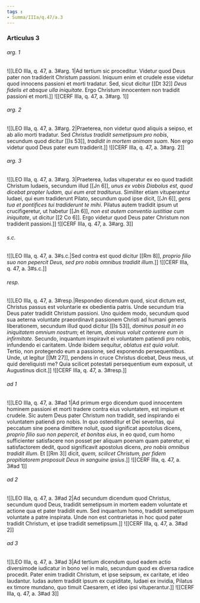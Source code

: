 ```yaml
---
tags : 
- Summa/IIIa/q.47/a.3
---
```


### Articulus 3

###### arg. 1
![[LEO IIIa, q. 47, a. 3#arg. 1|Ad tertium sic proceditur. Videtur quod Deus pater non tradiderit Christum passioni. Iniquum enim et crudele esse videtur quod innocens passioni et morti tradatur. Sed, sicut dicitur [[Dt 32]] *Deus fidelis et absque ulla iniquitate*. Ergo Christum innocentem non tradidit passioni et morti.]]
![[CERF IIIa, q. 47, a. 3#arg. 1]]

###### arg. 2
![[LEO IIIa, q. 47, a. 3#arg. 2|Praeterea, non videtur quod aliquis a seipso, et ab alio morti tradatur. Sed *Christus tradidit semetipsum pro nobis*, secundum quod dicitur [[Is 53]], *tradidit in mortem animam suam*. Non ergo videtur quod Deus pater eum tradiderit.]]
![[CERF IIIa, q. 47, a. 3#arg. 2]]

###### arg. 3
![[LEO IIIa, q. 47, a. 3#arg. 3|Praeterea, Iudas vituperatur ex eo quod tradidit Christum Iudaeis, secundum illud [[Jn 6]], *unus ex vobis Diabolus est, quod dicebat propter Iudam, qui eum erat traditurus*. Similiter etiam vituperantur Iudaei, qui eum tradiderunt Pilato, secundum quod ipse dicit, [[Jn 6]], *gens tua et pontifices tui tradiderunt te mihi*. Pilatus autem tradidit ipsum ut crucifigeretur, ut habetur [[Jn 6]], *non est autem conventio iustitiae cum iniquitate*, ut dicitur [[2 Co 6]]. Ergo videtur quod Deus pater Christum non tradiderit passioni.]]
![[CERF IIIa, q. 47, a. 3#arg. 3]]

###### s.c.
![[LEO IIIa, q. 47, a. 3#s.c.|Sed contra est quod dicitur [[Rm 8]], *proprio filio suo non pepercit Deus, sed pro nobis omnibus tradidit illum*.]]
![[CERF IIIa, q. 47, a. 3#s.c.]]

###### resp.
![[LEO IIIa, q. 47, a. 3#resp.|Respondeo dicendum quod, sicut dictum est, Christus passus est voluntarie ex obedientia patris. Unde secundum tria Deus pater tradidit Christum passioni. Uno quidem modo, secundum quod sua aeterna voluntate praeordinavit passionem Christi ad humani generis liberationem, secundum illud quod dicitur [[Is 53]], *dominus posuit in eo iniquitatem omnium nostrum*; et iterum, *dominus voluit conterere eum in infirmitate*. Secundo, inquantum inspiravit ei voluntatem patiendi pro nobis, infundendo ei caritatem. Unde ibidem sequitur, *oblatus est quia voluit*. Tertio, non protegendo eum a passione, sed exponendo persequentibus. Unde, ut legitur [[Mt 27]], pendens in cruce Christus dicebat, Deus meus, ut quid dereliquisti me? Quia scilicet potestati persequentium eum exposuit, ut Augustinus dicit.]]
![[CERF IIIa, q. 47, a. 3#resp.]]

###### ad 1
![[LEO IIIa, q. 47, a. 3#ad 1|Ad primum ergo dicendum quod innocentem hominem passioni et morti tradere contra eius voluntatem, est impium et crudele. Sic autem Deus pater Christum non tradidit, sed inspirando ei voluntatem patiendi pro nobis. In quo ostenditur et Dei severitas, qui peccatum sine poena dimittere noluit, quod significat apostolus dicens, *proprio filio suo non pepercit, et bonitas eius*, in eo quod, cum homo sufficienter satisfacere non posset per aliquam poenam quam pateretur, ei satisfactorem dedit, quod significavit apostolus dicens, *pro nobis omnibus tradidit illum*. Et [[Rm 3]] dicit, *quem, scilicet Christum, per fidem propitiatorem proposuit Deus in sanguine ipsius*.]]
![[CERF IIIa, q. 47, a. 3#ad 1]]

###### ad 2
![[LEO IIIa, q. 47, a. 3#ad 2|Ad secundum dicendum quod Christus, secundum quod Deus, tradidit semetipsum in mortem eadem voluntate et actione qua et pater tradidit eum. Sed inquantum homo, tradidit semetipsum voluntate a patre inspirata. Unde non est contrarietas in hoc quod pater tradidit Christum, et ipse tradidit semetipsum.]]
![[CERF IIIa, q. 47, a. 3#ad 2]]

###### ad 3
![[LEO IIIa, q. 47, a. 3#ad 3|Ad tertium dicendum quod eadem actio diversimode iudicatur in bono vel in malo, secundum quod ex diversa radice procedit. Pater enim tradidit Christum, et ipse seipsum, ex caritate, et ideo laudantur. Iudas autem tradidit ipsum ex cupiditate, Iudaei ex invidia, Pilatus ex timore mundano, quo timuit Caesarem, et ideo ipsi vituperantur.]]
![[CERF IIIa, q. 47, a. 3#ad 3]]

